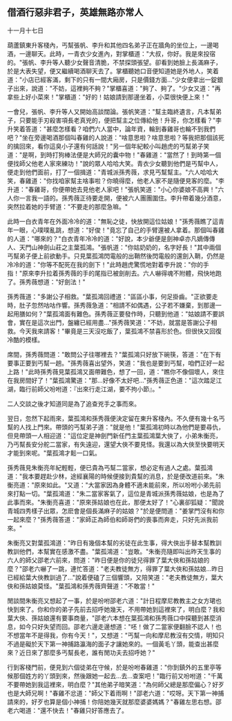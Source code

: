借酒行惡非君子，英雄無路亦常人
------------------------------

十一月十七日

葫蘆鎮東升客棧內，丐幫張帆、李升和其他四名弟子正在牆角的坐位上，一邊喝酒，一邊聊天。此時，一青衣少女進內，對掌櫃道："大叔，你好。我是來投宿的。"張帆、李升等人聽少女聲音清脆，不禁探頭張望。卻看到她臉上長滿麻子，於是大表失望，便又繼續喝酒聊天去了。掌櫃聽她口音便知道她是外地人，笑着道："小店已經客滿，剩下的只有一間大廂房，只是價錢方面..."少女便拿出一錠銀子出來，說道："不妨，這裡夠不夠？"掌櫃喜道："夠了、夠了。"少女又道："再拿些上好小菜來！"掌櫃道："好的！姑娘請到那邊坐着，小菜很快便上來！"

一會兒，張帆、李升等人又開始高談闊論。張帆笑道："幫主臨終遺言，凡本幫弟子，只要能手刃殺害項長老真兇的，便把幫主之位傳給他！升哥，你怎樣看？"李升笑着答道："甚麼怎樣看？咱們六人當中，論年資，輪到春雞哥也輪不到我們吧？"坐在旁邊喝酒那個叫春雞的人說道："啥意思啦？啥意思啦？等我把那個該死的擒回來，看你這臭小子還有何話說！"另一個年紀較小叫趙虎的丐幫弟子笑道："是啊，到時打狗棒法便是大師兄的囊中物！"春雞道："當然了！到時第一個便找師父他老人家來練功！"說的眾人哈哈大笑。青衣少女聽到他們是丐幫中人，便走到他們面前，打了一個揖道："青城派孫秀薇，求見丐幫幫主。"六人哈哈大笑，春雞道："你找咱家幫主啥事啦？你曉得麼，他老人家不是隨便見客的麼。"李升道："春雞哥，你便帶她去見他老人家吧！"張帆笑道："小心你婆娘不高興！"六人你一言我一語的。孫秀薇正待要走開，便被六人團團圍住。李升帶着幾分酒意，突然拉着她的手臂道："不要走的那麼急嘛。"

此時一白衣青年在外面冷冷的道："無恥之徒，快放開這位姑娘！"孫秀薇瞧了這青年一眼，心噗噗亂跳，想道："好俊！"竟忘了自己的手臂還被人拿着。那個叫春雞的人道："哪來的？"白衣青年冷冷的道："好說，本少爺便是劍神卓亦凡嫡傳傳人、天門山神劍山莊之主葉孤鴻。"張帆道："你姑奶奶的，名字好長！"其中兩個丐幫弟子便上前欲動手。只見葉孤鴻閃電般的出鞘然後閃電般的還劍入鞘，仍然是冷冷的道："你等不配死在我的劍下！"此時趙虎驚慌地對着李升說："你的手指！"原來李升拉着孫秀薇的手的尾指已被劍削去。六人嚇得魂不附體，飛快地跑了。孫秀薇想道："好劍法！"

孫秀薇道："多謝公子相救。"葉孤鴻回禮道："區區小事，何足掛齒。"正欲要走時，肚子忽然咕咕作響。孫秀薇急道："相請不如偶遇，公子若不嫌棄，到那邊一起用膳如何？"葉孤鴻面有難色。孫秀薇正要發作時，只聽到他道："姑娘請不要誤會，實在是這次出門，盤纏已經用盡..."孫秀薇笑道："不妨，就當是答謝公子相救。今天我來請客！"畢竟是三天沒吃飯了，葉孤鴻不禁喜形於色。但很快又回復冷酷的模樣。

席間，孫秀薇問道："敢問公子往哪裡去？"葉孤鴻只好放下碗筷，答道："在下有要事正要到丐幫一趟。"孫秀薇喜出望外，笑道："我也是要到丐幫，咱們正好一起上路！"此時孫秀薇見葉孤鴻又面帶難色，想了一回，道："瞧你不像個壞人，來住在我房間好了！"葉孤鴻驚道："那...好像不太好吧..."孫秀薇正色道："這次踏足江湖，臨行前師父吩咐道：『出來行走江湖，要不拘小節』。"

二人交談之後才知道同是為了追查兇手之事而來。

翌日，忽然下起雨來，葉孤鴻和孫秀薇便決定留在東升客棧內。不久便有幾十名丐幫的人找上門來。帶頭的丐幫弟子道："就是他！"葉孤鴻初時以為他們是要尋仇，但見帶頭一人相迎道："這位定是神劍門新任門主葉孤鴻葉大俠了，小弟朱衡亮，乃丐幫長安分舵二當家，有失遠迎，還望大俠不要見怪。我還以為大俠至快要明天才能到來呢。"葉孤鴻才鬆一口氣。

孫秀薇見朱衡亮年紀輕輕，便已貴為丐幫二當家，想必定有過人之處。葉孤鴻道："我本要趕赴少林，途經襄陽的時候便接到貴幫的消息，於是便改道前來。"朱衡亮道："原來如此。"又道："大當家因為身體不適未能前來，所以吩咐小弟先前來打點一切。"葉孤鴻道："朱二當家客氣了，這位是青城派孫秀薇姑娘，也是為了此事而來。"朱衡亮喜道："原來孫姑娘也在此，那便太好了！"心裏卻狐疑："聞說青城四秀樣子出眾，怎麽會是個長滿麻子的姑娘？"於是便問道："姜掌門沒有和你一起來麼？"孫秀薇答道："家師正為師伯和師哥們的喪事而奔走，只好先派我前來。"

朱衡亮又對葉孤鴻道："昨日有幾個本幫的劣徒在此生事，得大俠出手替本幫教訓教訓他們，本幫實在感激不盡。"葉孤鴻道："豈敢。"朱衡亮隨即叫出昨天生事的六人的師父邵老六前來，問道："昨日便是你的徒兒得罪了葉大俠和孫姑娘的麼？"邵老六嚇了一跳，連忙答道："老夫教徒無方，得罪了葉大俠和孫姑娘...昨日已經給葉大俠教訓過了..."說着便磕了三個響頭，又陪笑道："老夫教徒無方，葉大俠和孫姑娘莫怪。"葉孤鴻和孫秀薇齊聲道："不敢當！"

閒談間朱衡亮又想起了一事，於是吩咐邵老六道："計日程摩尼教教主之女方珺也快到來了。你和你的弟子先前去招呼她幾天，不用帶她到這裡來了，明白麼？我和葉大俠、孫姑娘還有要事商量，"邵老六本想在葉孤鴻和孫秀薇口中探聽到甚麼消息，如今只好失望而回。邵老六邊走邊想道："呸！做了二當家便翻臉不認人！也不想當年不是得我，你有今天！"，又想道："丐幫一向和摩尼教沒有交情，明知只不過是礙於天下第一神捕路瀛海的面子才讓她來的。一個黃毛丫頭，能查出甚麼來？近日來了那麼多丐幫長老，誰有閒功夫去招呼她？"

行到客棧門前，便見到六個徒弟在守候，於是吩咐春雞道："你到鎮外的五里亭等候那個姓方的丫頭到來，然後跟她一起去...去...查案吧！"臨行前又吩咐道："千萬不要帶她到我這裡來，明白麼？"其他弟子暗笑道："為何師父總是那麼偏心？好歹也是大師兄啊！"春雞不忿道："師父下着雨啊！"邵老六道："哎呀。天下第一神捕請來的，好歹也算是個小神捕！你陪她幾天就那麼婆婆媽媽？"春雞左思右想。邵老六喝道："還不快去！"春雞只好答應去了。


